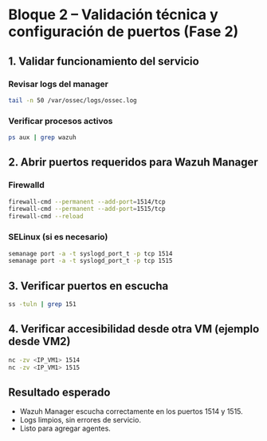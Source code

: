 # Bloque 2 – Validación técnica y configuración de puertos (Fase 2)

## 1. Validar funcionamiento del servicio

### Revisar logs del manager
```bash
tail -n 50 /var/ossec/logs/ossec.log
```

### Verificar procesos activos
```bash
ps aux | grep wazuh
```

## 2. Abrir puertos requeridos para Wazuh Manager

### Firewalld
```bash
firewall-cmd --permanent --add-port=1514/tcp
firewall-cmd --permanent --add-port=1515/tcp
firewall-cmd --reload
```

### SELinux (si es necesario)
```bash
semanage port -a -t syslogd_port_t -p tcp 1514
semanage port -a -t syslogd_port_t -p tcp 1515
```

## 3. Verificar puertos en escucha
```bash
ss -tuln | grep 151
```

## 4. Verificar accesibilidad desde otra VM (ejemplo desde VM2)
```bash
nc -zv <IP_VM1> 1514
nc -zv <IP_VM1> 1515
```

## Resultado esperado

- Wazuh Manager escucha correctamente en los puertos 1514 y 1515.
- Logs limpios, sin errores de servicio.
- Listo para agregar agentes.

